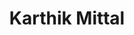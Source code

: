 ---
templateKey: member
title: Karthik Mittal
andrewID: kkmittal
portfolio: |-
  * - I interned at Ocean Genomics, a bioinformatics startup that discovers novel biomarkers from genetic data, by improving the efficacy of their drug response model through machine learning and statistical analysis.
  * - I performed data analysis and predictive modeling under PathCheck, a COVID-19 contact tracing platform, to determine populations of interest for targeted advertising.
  * - I coordinated a paid eight-week course teaching twenty students C++ and competitive coding algorithms to prepare for the USACO competition.
  * - I conducted research under a genetics professor, implementing clustering models to group genetic variations and discover biological pathways causative for breast cancer.
name: Karthik Mittal
role: Software Developer
description: I'm a freshman at the School of Computer Science, currently exploring the fields of artificial intelligence and bioinformatics. I'm extremely interested in research, having written different papers in cancer genomics, mathematical modeling, and machine learning. Additionally, I love consulting, working as a consultant for the Undergraduate Consulting Club and performing financial analysis for several for-profit companies. For fun, I love solving competitive math problems, hiking with friends, and dancing with CMU Raasta!
photo: /img/kkmittal.jpg
resume: /img/kkmittal.pdf
year: 2026
degree: BS
major: Computer Science
linkedIn: https://www.linkedin.com/in/karthikmittal/
---